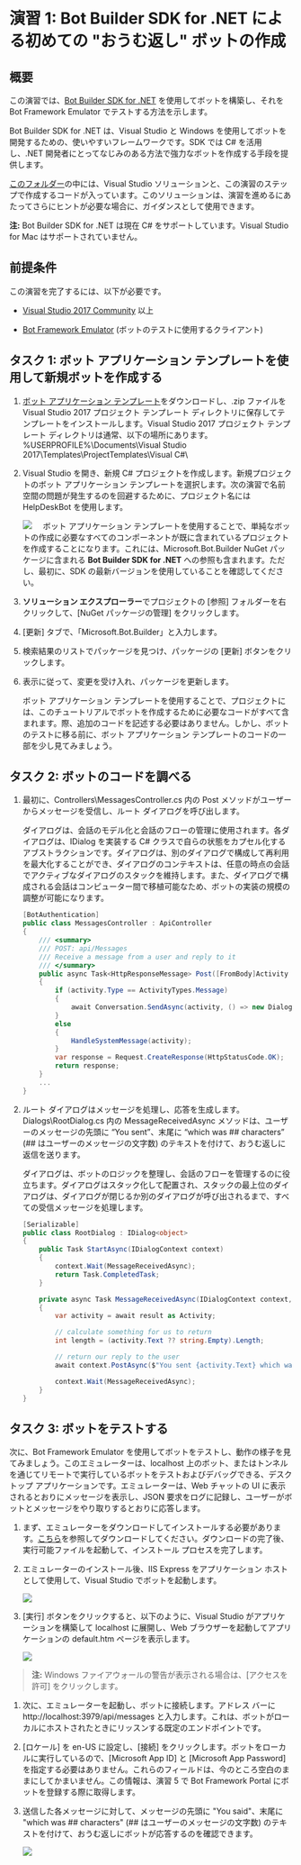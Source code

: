 # 演習 1: Bot Builder SDK for .NET による初めての "おうむ返し" ボットの作成

## 概要

この演習では、[Bot Builder SDK for
.NET](https://github.com/Microsoft/BotBuilder) を使用してボットを構築し、それを
Bot Framework Emulator でテストする方法を示します。

Bot Builder SDK for .NET は、Visual Studio と Windows
を使用してボットを開発するための、使いやすいフレームワークです。SDK では C\#
を活用し、.NET
開発者にとってなじみのある方法で強力なボットを作成する手段を提供します。

[このフォルダー](./exercise1-EchoBot)の中には、Visual
Studio
ソリューションと、この演習のステップで作成するコードが入っています。このソリューションは、演習を進めるにあたってさらにヒントが必要な場合に、ガイダンスとして使用できます。

**注:** Bot Builder SDK for .NET は現在 C\# をサポートしています。Visual Studio
for Mac はサポートされていません。

## 前提条件

この演習を完了するには、以下が必要です。

-   [Visual Studio 2017 Community](https://www.visualstudio.com/downloads) 以上

-   [Bot Framework Emulator](https://emulator.botframework.com/)
    (ボットのテストに使用するクライアント)

## タスク 1: ボット アプリケーション テンプレートを使用して新規ボットを作成する

1.  [ボット アプリケーション
    テンプレート](http://aka.ms/bf-bc-vstemplate)をダウンロードし、.zip
    ファイルを Visual Studio 2017 プロジェクト テンプレート
    ディレクトリに保存してテンプレートをインストールします。Visual Studio 2017
    プロジェクト テンプレート
    ディレクトリは通常、以下の場所にあります。%USERPROFILE%\\Documents\\Visual
    Studio 2017\\Templates\\ProjectTemplates\\Visual C\#\\

1.  Visual Studio を開き、新規 C\#
    プロジェクトを作成します。新規プロジェクトのボット アプリケーション
    テンプレートを選択します。次の演習で名前空間の問題が発生するのを回避するために、プロジェクト名には HelpDeskBot を使用します。
    
    ![](./media/1-1.png)
    
    ボット アプリケーション テンプレートを使用することで、単純なボットの作成に必要なすべてのコンポーネントが既に含まれているプロジェクトを作成することになります。これには、Microsoft.Bot.Builder NuGet パッケージに含まれる **Bot Builder SDK for .NET** への参照も含まれます。ただし、最初に、SDK の最新バージョンを使用していることを確認してください。

1.  **ソリューション エクスプローラー**でプロジェクトの [参照]
    フォルダーを右クリックして、[NuGet パッケージの管理] をクリックします。

1.  [更新] タブで、「Microsoft.Bot.Builder」と入力します。

1.  検索結果のリストでパッケージを見つけ、パッケージの [更新]
    ボタンをクリックします。

1.  表示に従って、変更を受け入れ、パッケージを更新します。

    ボット アプリケーション テンプレートを使用することで、プロジェクトには、このチュートリアルでボットを作成するために必要なコードがすべて含まれます。際、追加のコードを記述する必要はありません。しかし、ボットのテストに移る前に、ボット アプリケーション テンプレートのコードの一部を少し見てみましょう。

## タスク 2: ボットのコードを調べる

1.  最初に、Controllers\\MessagesController.cs 内の Post
    メソッドがユーザーからメッセージを受信し、ルート ダイアログを呼び出します。
    
    ダイアログは、会話のモデル化と会話のフローの管理に使用されます。各ダイアログは、IDialog を実装する C\# クラスで自らの状態をカプセル化するアブストラクションです。ダイアログは、別のダイアログで構成して再利用を最大化することができ、ダイアログのコンテキストは、任意の時点の会話でアクティブなダイアログのスタックを維持します。また、ダイアログで構成される会話はコンピューター間で移植可能なため、ボットの実装の規模の調整が可能になります。

    ```csharp
    [BotAuthentication]
    public class MessagesController : ApiController
    {
        /// <summary>
        /// POST: api/Messages
        /// Receive a message from a user and reply to it
        /// </summary>
        public async Task<HttpResponseMessage> Post([FromBody]Activity activity)
        {
            if (activity.Type == ActivityTypes.Message)
            {
                await Conversation.SendAsync(activity, () => new Dialogs.RootDialog());
            }
            else
            {
                HandleSystemMessage(activity);
            }
            var response = Request.CreateResponse(HttpStatusCode.OK);
            return response;
        }
        ...
    }
    ```

1.  ルート
    ダイアログはメッセージを処理し、応答を生成します。Dialogs\\RootDialog.cs
    内の MessageReceivedAsync メソッドは、ユーザーのメッセージの先頭に “You
    sent”、末尾に “which was \#\# characters” (\#\#
    はユーザーのメッセージの文字数)
    のテキストを付けて、おうむ返しに返信を送ります。
    
    ダイアログは、ボットのロジックを整理し、会話のフローを管理するのに役立ちます。ダイアログはスタック化して配置され、スタックの最上位のダイアログは、ダイアログが閉じるか別のダイアログが呼び出されるまで、すべての受信メッセージを処理します。

    ```csharp
    [Serializable]
    public class RootDialog : IDialog<object>
    {
        public Task StartAsync(IDialogContext context)
        {
            context.Wait(MessageReceivedAsync);
            return Task.CompletedTask;
        }

        private async Task MessageReceivedAsync(IDialogContext context, IAwaitable<object> result)
        {
            var activity = await result as Activity;

            // calculate something for us to return
            int length = (activity.Text ?? string.Empty).Length;

            // return our reply to the user
            await context.PostAsync($"You sent {activity.Text} which was {length} characters");

            context.Wait(MessageReceivedAsync);
        }
    }
    ```

## タスク 3: ボットをテストする

次に、Bot Framework Emulator
を使用してボットをテストし、動作の様子を見てみましょう。このエミュレーターは、localhost
上のボット、またはトンネルを通じてリモートで実行しているボットをテストおよびデバッグできる、デスクトップ
アプリケーションです。エミュレーターは、Web チャットの UI
に表示されるとおりにメッセージを表示し、JSON
要求をログに記録し、ユーザーがボットとメッセージをやり取りするとおりに応答します。

1.  まず、エミュレーターをダウンロードしてインストールする必要があります。[こちら](https://emulator.botframework.com/)を参照してダウンロードしてください。ダウンロードの完了後、実行可能ファイルを起動して、インストール
    プロセスを完了します。

2.  エミュレーターのインストール後、IIS Express をアプリケーション
    ホストとして使用して、Visual Studio でボットを起動します。
    
    ![](./media/1-2.png)

1.  [実行] ボタンをクリックすると、以下のように、Visual Studio
    がアプリケーションを構築して localhost に展開し、Web
    ブラウザーを起動してアプリケーションの default.htm ページを表示します。
    
    ![](./media/1-3.png)

>   **注:** Windows ファイアウォールの警告が表示される場合は、[アクセスを許可] をクリックします。

1.  次に、エミュレーターを起動し、ボットに接続します。アドレス バーに
    http://localhost:3979/api/messages
    と入力します。これは、ボットがローカルにホストされたときにリッスンする既定のエンドポイントです。

2.  [ロケール] を en-US に設定し、[接続]
    をクリックします。ボットをローカルに実行しているので、[Microsoft App ID] と
    [Microsoft App Password]
    を指定する必要はありません。これらのフィールドは、今のところ空白のままにしてかまいません。この情報は、演習
    5 で Bot Framework Portal にボットを登録する際に取得します。

3.  送信した各メッセージに対して、メッセージの先頭に "You said"、末尾に "which
    was \#\# characters" (\#\# はユーザーのメッセージの文字数)
    のテキストを付けて、おうむ返しにボットが応答するのを確認できます。
    
    ![](./media/1-4.png)
